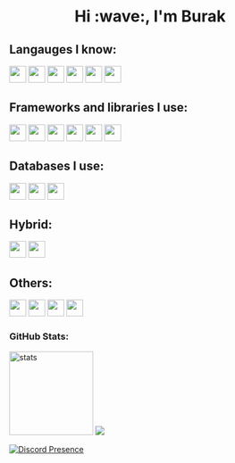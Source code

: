 <h1 align="center">Hi :wave:, I'm Burak</h1>

## Langauges I know:

<code><img height="30" src="https://camo.githubusercontent.com/49fbb99f92674cc6825349b154b65aaf4064aec465d61e8e1f9fb99da3d922a1/68747470733a2f2f696d672e736869656c64732e696f2f62616467652f68746d6c352d2532334533344632362e7376673f7374796c653d666f722d7468652d6261646765266c6f676f3d68746d6c35266c6f676f436f6c6f723d7768697465"></code>
<code><img height="30" src="https://camo.githubusercontent.com/e6b67b27998fca3bccf4c0ee479fc8f9de09d91f389cccfbe6cb1e29c10cfbd7/68747470733a2f2f696d672e736869656c64732e696f2f62616467652f637373332d2532333135373242362e7376673f7374796c653d666f722d7468652d6261646765266c6f676f3d63737333266c6f676f436f6c6f723d7768697465"></code>
<code><img height="30" src="https://img.shields.io/badge/scss-c69.svg?&style=for-the-badge&logo=sass&logoColor=white"></code>
<code><img height="30" src="https://img.shields.io/badge/javascript%20-F7DF1E.svg?&style=for-the-badge&logo=javascript&logoColor=black"></code>
<code><img height="30" src="https://img.shields.io/badge/typescript%20-3178C6.svg?&style=for-the-badge&logo=typescript&logoColor=white"></code>
<code><img height="30" src="https://camo.githubusercontent.com/920069a9a2b2ad9d3ceeeff2ead017cf7cf3090e643ecff9377f2dacaa8350bb/68747470733a2f2f696d672e736869656c64732e696f2f62616467652f507974686f6e2d3039324532303f7374796c653d666f722d7468652d6261646765266c6f676f3d707974686f6e266c6f676f436f6c6f723d677265656e"></code>

## Frameworks and libraries I use:
<code><img height="30" src="https://img.shields.io/badge/react%20-2B2C2E.svg?&style=for-the-badge&logo=react&logoColor=6FD6F9"></code>
<code><img height="30" src="https://camo.githubusercontent.com/dfc69d704694f22168bea3d84584663777fa5301dcad5bbcb5459b336da8d554/68747470733a2f2f696d672e736869656c64732e696f2f62616467652f4e6f64652e6a732d3433383533443f7374796c653d666f722d7468652d6261646765266c6f676f3d6e6f64652e6a73266c6f676f436f6c6f723d7768697465"></code>
<code><img height="30" src="https://img.shields.io/badge/flask%20-FFFFFF.svg?&style=for-the-badge&logo=flask&logoColor=black"></code>
<code><img height="30" src="https://camo.githubusercontent.com/29360701c98ec05a25c12a62a66ce6bc053108344a29c61c533a5af765cffe09/68747470733a2f2f696d672e736869656c64732e696f2f62616467652f646a616e676f2532302d3039324532302e7376673f267374796c653d666f722d7468652d6261646765266c6f676f3d646a616e676f266c6f676f436f6c6f723d7768697465"></code>
<code><img height="30" src="https://camo.githubusercontent.com/e9b080a6541e5355827ea91b6a0302cbbc54af4705b0c6b0f1561a0957ced2fb/68747470733a2f2f696d672e736869656c64732e696f2f62616467652f5461696c77696e645f4353532d3338423241433f7374796c653d666f722d7468652d6261646765266c6f676f3d7461696c77696e642d637373266c6f676f436f6c6f723d7768697465"></code>
<code><img height="30" src="https://camo.githubusercontent.com/9767503984b5712937ac4cc89114acb81d9314b2eae1c5eff09fcdf84f71752a/68747470733a2f2f696d672e736869656c64732e696f2f62616467652f426f6f7473747261702532302d3744313146382e7376673f267374796c653d666f722d7468652d6261646765266c6f676f3d626f6f747374726170266c6f676f436f6c6f723d7768697465"></code>

## Databases I use:
<code><img height="30" src="https://camo.githubusercontent.com/c839570bc71901106b11b8411d9277a6a8356a9431e4a16d6c26db82caab7d62/68747470733a2f2f696d672e736869656c64732e696f2f62616467652f4d6f6e676f44422d2532333465613934622e7376673f7374796c653d666f722d7468652d6261646765266c6f676f3d6d6f6e676f6462266c6f676f436f6c6f723d7768697465"></code>
<code><img height="30" src="https://camo.githubusercontent.com/0dbfc5d947d0d9b4ef80835ab44f86cbd3c024844649be87fce8545acd15adff/68747470733a2f2f696d672e736869656c64732e696f2f62616467652f66697265626173652d6f72616e67652e7376673f267374796c653d666f722d7468652d6261646765266c6f676f3d6669726562617365266c6f676f436f6c6f723d7768697465"></code>
<code><img height="30" src="https://camo.githubusercontent.com/918fce8d50581bd97b7133e677a78ed2cad14f970522f219daaeb6d1c81060e1/68747470733a2f2f696d672e736869656c64732e696f2f62616467652f6d7973716c2d2532333030662e7376673f7374796c653d666f722d7468652d6261646765266c6f676f3d6d7973716c266c6f676f436f6c6f723d7768697465"></code>

## Hybrid:
<code><img height="30" src="https://img.shields.io/badge/react%20native-1C1C1C.svg?&style=for-the-badge&logo=react&logoColor=00DBFF"></code>
<code><img height="30" src="https://img.shields.io/badge/electron-2F3243.svg?&style=for-the-badge&logo=electron&logoColor=A6E5F4"></code>



## Others:
<code><img height="30" src="https://camo.githubusercontent.com/a0484e6383e852e622da1e934b7724921ab9b69d69246d90f899424b01f6deb1/68747470733a2f2f696d672e736869656c64732e696f2f62616467652f56697375616c25323053747564696f253230436f64652d3030373864372e7376673f7374796c653d666f722d7468652d6261646765266c6f676f3d76697375616c2d73747564696f2d636f6465266c6f676f436f6c6f723d7768697465"></code>
<code><img height="30" src="https://img.shields.io/badge/glitch%20-684FFF.svg?&style=for-the-badge&logo=glitch&logoColor=white"></code>
<code><img height="30" src="https://img.shields.io/badge/NPM-%23000000.svg?style=for-the-badge&logo=npm&logoColor=white"></code>
<code><img height="30" src="https://img.shields.io/badge/git%20-black.svg?&style=for-the-badge&logo=git&logoColor=orange"></code>


<h3 align="left">GitHub Stats:</h3>
<p align="left"><img src="https://github-readme-stats.vercel.app/api?username=burakbehlull&count_private=true&show_icons=true&theme=dark&hide_border=true" width="%100" height="150px" alt="stats" />
<img src="https://github-readme-stats.vercel.app/api/top-langs/?username=burakbehlull&layout=compact&theme=dark&hide_border=true" />

[![Discord Presence](https://lanyard-profile-readme.vercel.app/api/470548458072440842)](https://discord.com/users/470548458072440842)
